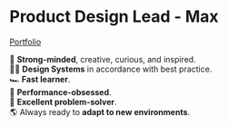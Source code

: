 # Product Design Lead - Max

[Portfolio](https://eng.your-scorpion.ru/)

🧠 **Strong-minded**, creative, curious, and inspired.  
🏴‍☠️ **Design Systems** in accordance with best practice.  
🏎️ **Fast learner**.  
🚀 **Performance-obsessed**.  
🔧 **Excellent problem-solver**.  
🌎 Always ready to **adapt to new environments**.
